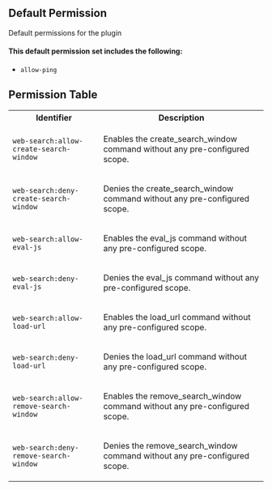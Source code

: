 ## Default Permission

Default permissions for the plugin

#### This default permission set includes the following:

- `allow-ping`

## Permission Table

<table>
<tr>
<th>Identifier</th>
<th>Description</th>
</tr>


<tr>
<td>

`web-search:allow-create-search-window`

</td>
<td>

Enables the create_search_window command without any pre-configured scope.

</td>
</tr>

<tr>
<td>

`web-search:deny-create-search-window`

</td>
<td>

Denies the create_search_window command without any pre-configured scope.

</td>
</tr>

<tr>
<td>

`web-search:allow-eval-js`

</td>
<td>

Enables the eval_js command without any pre-configured scope.

</td>
</tr>

<tr>
<td>

`web-search:deny-eval-js`

</td>
<td>

Denies the eval_js command without any pre-configured scope.

</td>
</tr>

<tr>
<td>

`web-search:allow-load-url`

</td>
<td>

Enables the load_url command without any pre-configured scope.

</td>
</tr>

<tr>
<td>

`web-search:deny-load-url`

</td>
<td>

Denies the load_url command without any pre-configured scope.

</td>
</tr>

<tr>
<td>

`web-search:allow-remove-search-window`

</td>
<td>

Enables the remove_search_window command without any pre-configured scope.

</td>
</tr>

<tr>
<td>

`web-search:deny-remove-search-window`

</td>
<td>

Denies the remove_search_window command without any pre-configured scope.

</td>
</tr>
</table>

